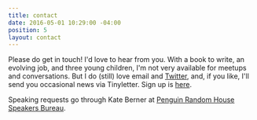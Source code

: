 ```yaml
---
title: contact
date: 2016-05-01 10:29:00 -04:00
position: 5
layout: contact
---
```


Please do get in touch! I'd love to hear from you. With a book to write, an evolving job, and three young children, I'm not very available for meetups and conversations. But I do (still) love email and [Twitter](https://twitter.com/ablerism), and, if you like, I'll send you occasional news via Tinyletter. Sign up is [here](https://tinyletter.com/sarahendren).

Speaking requests go through Kate Berner at [Penguin Random House Speakers Bureau](https://www.prhspeakers.com/about-us).

